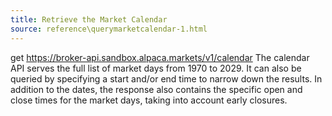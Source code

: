 ```yaml
---
title: Retrieve the Market Calendar
source: reference\querymarketcalendar-1.html
---
```


get https://broker-api.sandbox.alpaca.markets/v1/calendar
The calendar API serves the full list of market days from 1970 to 2029. It can also be queried by specifying a start and/or end time to narrow down the results. In addition to the dates, the response also contains the specific open and close times for the market days, taking into account early closures.

